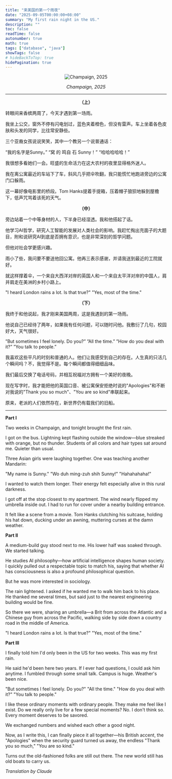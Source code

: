 ```yaml
---
title: "来美国的第一个雨夜"
date: "2025-09-05T00:00:00+08:00"
summary: "My first rain night in the US."
description: ""
toc: false
readTime: false
autonumber: true
math: true
tags: ["database", "java"]
showTags: false
# hideBackToTop: true
hidePagination: true
---
```


<div style="text-align: center;">

![Champaign, 2025](/7C03B742-386E-471F-9B2E-4861BBBFCD62_4_5005_c.jpeg)

<em style="font-size: 0.9rem; color: var(--content-secondary);">Champaign, 2025</em>

</div>

<div id="chinese-text"></div>

---

<div style="text-align: center;">

**（上）**

</div>

转眼间来香槟两周了，今天才遇到第一场雨。

我坐上公交，窗外不停有闪电划过，蓝色夹着橙色，但没有雷声。车上坐着各色皮肤和头发的同学，比往常安静些。

三个亚裔女孩说说笑笑，其中一个教另一个说普通话：

“我的名字是Sunny。”
“窝 的 鸣自 石 Sunny！”
“哈哈哈哈哈！”

我很想多看她们一会。旺盛的生命活力在这大农村的夜里显得格外迷人。

我在离公寓最近的车站下了车，斜风几乎把伞吹翻，我只能慌忙地跑进旁边的公寓门口躲雨。

这一幕好像电影里的桥段。Tom Hanks提着手提箱，压着帽子狼狈地躲到屋檐下，低声咒骂着该死的天气。

<div style="text-align: center;">

**（中）**

</div>

旁边站着一个中等身材的人，下半身已经湿透。我和他搭起了话。

他学习AI哲学，研究人工智能的发展对人类社会的影响。我赶忙掏出充面子的大题目，附和说研究AI到底是否拥有意识，也是非常深刻的哲学问题。

但他对社会学更感兴趣。

雨小了些，我问要不要送他回公寓。他再三表示感谢，并请我送到最近的工院就好。

就这样撑着伞，一个来自大西洋对岸的英国人和一个来自太平洋对岸的中国人，肩并肩走在美洲的乡村小路上。

"I heard London rains a lot. Is that true?"
"Yes, most of the time."

<div style="text-align: center;">

**（下）**

</div>

我终于和他说起，我才刚来美国两周，这是我遇到的第一场雨。

他说自己已经待了两年，如果我有任何问题，可以随时问他。我敷衍了几句，校园好大，天气很好。

”But sometimes I feel lonely. Do you?”
”All the time.”
”How do you deal with it?”
”You talk to people.”

我喜欢这些平凡的时刻和普通的人。他们让我感受到自己的存在。人生真的只活几个瞬间吗？不，我觉得不是。每个瞬间都值得细细品味。

我们最后交换了电话号码，并相互祝福对方拥有一个美好的夜晚。

现在写字时，我才能把他的英国口音、被公寓保安拒绝时说的"Apologies"和不断对我说的"Thank you so much"、"You are so kind"串联起来。

原来，老派的人们依然存在，新世界仍有载我们的旧船。

<div id="english-translation"></div>

---

**Part I**

Two weeks in Champaign, and tonight brought the first rain.

I got on the bus. Lightning kept flashing outside the window—blue streaked with orange, but no thunder. Students of all colors and hair types sat around me. Quieter than usual.

Three Asian girls were laughing together. One was teaching another Mandarin:

"My name is Sunny."
"Wo duh ming-zuh shih Sunny!"
"Hahahahaha!"

I wanted to watch them longer. Their energy felt especially alive in this rural darkness.

I got off at the stop closest to my apartment. The wind nearly flipped my umbrella inside out. I had to run for cover under a nearby building entrance.

It felt like a scene from a movie. Tom Hanks clutching his suitcase, holding his hat down, ducking under an awning, muttering curses at the damn weather.

**Part II**

A medium-build guy stood next to me. His lower half was soaked through. We started talking.

He studies AI philosophy—how artificial intelligence shapes human society. I quickly pulled out a respectable topic to match his, saying that whether AI has consciousness is also a profound philosophical question.

But he was more interested in sociology.

The rain lightened. I asked if he wanted me to walk him back to his place. He thanked me several times, but said just to the nearest engineering building would be fine.

So there we were, sharing an umbrella—a Brit from across the Atlantic and a Chinese guy from across the Pacific, walking side by side down a country road in the middle of America.

"I heard London rains a lot. Is that true?"
"Yes, most of the time."

**Part III**

I finally told him I'd only been in the US for two weeks. This was my first rain.

He said he'd been here two years. If I ever had questions, I could ask him anytime. I fumbled through some small talk. Campus is huge. Weather's been nice.

"But sometimes I feel lonely. Do you?"
"All the time."
"How do you deal with it?"
"You talk to people."

I like these ordinary moments with ordinary people. They make me feel like I exist. Do we really only live for a few special moments? No. I don't think so. Every moment deserves to be savored.

We exchanged numbers and wished each other a good night.

Now, as I write this, I can finally piece it all together—his British accent, the "Apologies" when the security guard turned us away, the endless "Thank you so much," "You are so kind."

Turns out the old-fashioned folks are still out there. The new world still has old boats to carry us.

_Translation by Claude_